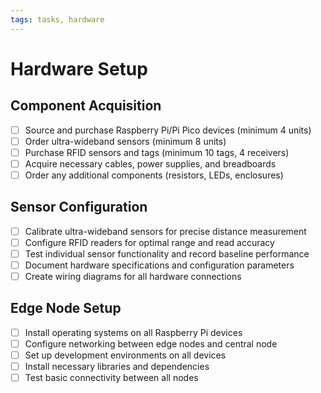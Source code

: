 ```yaml
---
tags: tasks, hardware
---
```


# Hardware Setup

## Component Acquisition
- [ ] Source and purchase Raspberry Pi/Pi Pico devices (minimum 4 units)
- [ ] Order ultra-wideband sensors (minimum 8 units)
- [ ] Purchase RFID sensors and tags (minimum 10 tags, 4 receivers)
- [ ] Acquire necessary cables, power supplies, and breadboards
- [ ] Order any additional components (resistors, LEDs, enclosures)

## Sensor Configuration
- [ ] Calibrate ultra-wideband sensors for precise distance measurement
- [ ] Configure RFID readers for optimal range and read accuracy
- [ ] Test individual sensor functionality and record baseline performance
- [ ] Document hardware specifications and configuration parameters
- [ ] Create wiring diagrams for all hardware connections

## Edge Node Setup
- [ ] Install operating systems on all Raspberry Pi devices
- [ ] Configure networking between edge nodes and central node
- [ ] Set up development environments on all devices
- [ ] Install necessary libraries and dependencies
- [ ] Test basic connectivity between all nodes
